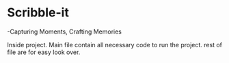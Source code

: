 # Scribble-it
-Capturing Moments, Crafting Memories

Inside project. Main file contain all necessary code to run the project. rest of file are for easy look over.
